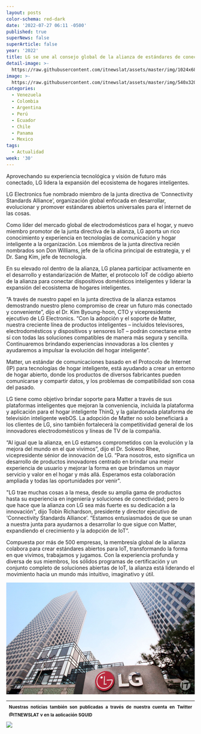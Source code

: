```yaml
---
layout: posts
color-schema: red-dark
date: '2022-07-27 06:11 -0500'
published: true
superNews: false
superArticle: false
year: '2022'
title: LG se une al consejo global de la alianza de estándares de conectividad
detail-image: >-
  https://raw.githubusercontent.com/itnewslat/assets/master/img/1024x680/edificio-lg-g.jpg
image: >-
  https://raw.githubusercontent.com/itnewslat/assets/master/img/540x320/edificio-lg-p.jpg
categories:
  - Venezuela
  - Colombia
  - Argentina
  - Perú
  - Ecuador
  - Chile
  - Panama
  - Mexico
tags:
  - Actualidad
week: '30'
---
```

Aprovechando su experiencia tecnológica y visión de futuro más conectado, LG lidera la expansión del ecosistema de hogares inteligentes.
 
LG Electronics fue nombrado miembro de la junta directiva de ‘Connectivity Standards Alliance’, organización global enfocada en desarrollar, evolucionar y promover estándares abiertos universales para el internet de las cosas.
 
Como líder del mercado global de electrodomésticos para el hogar, y nuevo miembro promotor de la junta directiva de la alianza, LG aporta un rico conocimiento y experiencia en tecnologías de comunicación y hogar inteligente a la organización. Los miembros de la junta directiva recién nombrados son Don Williams, jefe de la oficina principal de estrategia, y el Dr. Sang Kim, jefe de tecnología.
 
En su elevado rol dentro de la alianza, LG planea participar activamente en el desarrollo y estandarización de Matter, el protocolo IoT de código abierto de la alianza para conectar dispositivos domésticos inteligentes y liderar la expansión del ecosistema de hogares inteligentes.
 
“A través de nuestro papel en la junta directiva de la alianza estamos demostrando nuestro pleno compromiso de crear un futuro más conectado y conveniente”, dijo el Dr. Kim Byoung-hoon, CTO y vicepresidente ejecutivo de LG Electronics. “Con la adopción y el soporte de Matter, nuestra creciente línea de productos inteligentes – incluidos televisores, electrodomésticos y dispositivos y sensores IoT – podrán conectarse entre sí con todas las soluciones compatibles de manera más segura y sencilla. Continuaremos brindando experiencias innovadoras a los clientes y ayudaremos a impulsar la evolución del hogar inteligente”.
 
Matter, un estándar de comunicaciones basado en el Protocolo de Internet (IP) para tecnologías de hogar inteligente, está ayudando a crear un entorno de hogar abierto, donde los productos de diversos fabricantes pueden comunicarse y compartir datos, y los problemas de compatibilidad son cosa del pasado.
 
LG tiene como objetivo brindar soporte para Matter a través de sus plataformas inteligentes que mejoran la conveniencia, incluida la plataforma y aplicación para el hogar inteligente ThinQ, y la galardonada plataforma de televisión inteligente webOS. La adopción de Matter no solo beneficiará a los clientes de LG, sino también fortalecerá la competitividad general de los innovadores electrodomésticos y líneas de TV de la compañía.
 
“Al igual que la alianza, en LG estamos comprometidos con la evolución y la mejora del mundo en el que vivimos”, dijo el Dr. Sokwoo Rhee, vicepresidente sénior de innovación de LG. “Para nosotros, esto significa un desarrollo de productos innovadores centrado en brindar una mejor experiencia de usuario y mejorar la forma en que brindamos un mayor servicio y valor en el hogar y más allá. Esperamos esta colaboración ampliada y todas las oportunidades por venir".
 
"LG trae muchas cosas a la mesa, desde su amplia gama de productos hasta su experiencia en ingeniería y soluciones de conectividad; pero lo que hace que la alianza con LG sea más fuerte es su dedicación a la innovación", dijo Tobin Richardson, presidente y director ejecutivo de ‘Connectivity Standards Alliance’. “Estamos entusiasmados de que se unan a nuestra junta para ayudarnos a desarrollar lo que sigue con Matter, expandiendo el crecimiento y la adopción de IoT”.
 
Compuesta por más de 500 empresas, la membresía global de la alianza colabora para crear estándares abiertos para IoT, transformando la forma en que vivimos, trabajamos y jugamos. Con la experiencia profunda y diversa de sus miembros, los sólidos programas de certificación y un conjunto completo de soluciones abiertas de IoT, la alianza está liderando el movimiento hacia un mundo más intuitivo, imaginativo y útil.

![](https://raw.githubusercontent.com/itnewslat/assets/master/img/540x320/edificio-lg-p.jpg)

<table style="height: 42px;" width="569">
<tbody>
<tr>
<td style="text-align: justify;"><sub><strong>Nuestras noticias también son publicadas a través de nuestra cuenta en Twitter <a href="https://twitter.com/itnewslat?lang=es">@ITNEWSLAT</a> y en la aplicación <a href="https://squidapp.co/en/">SQUID</a></strong></sub></td>
</tr>
</tbody>
</table>

<img src="https://tracker.metricool.com/c3po.jpg?hash=56f88a41e39ab42c063cc51676587a04"/>